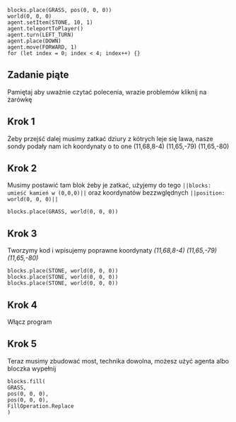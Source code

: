 
```blocks
blocks.place(GRASS, pos(0, 0, 0))
world(0, 0, 0)
agent.setItem(STONE, 10, 1)
agent.teleportToPlayer()
agent.turn(LEFT_TURN)
agent.place(DOWN)
agent.move(FORWARD, 1)
for (let index = 0; index < 4; index++) {}

```
## Zadanie piąte
Pamiętaj aby uważnie czytać polecenia, wrazie problemów kliknij na żarówkę
## Krok 1
Żeby przejść dalej musimy zatkać dziury z kótrych leje się lawa, nasze sondy podały nam ich koordynaty
o to one (11,68,8-4) (11,65,-79) (11,65,-80)
## Krok 2 
Musimy postawić tam blok żeby je zatkać, użyjemy do tego ``||blocks: umieść kamień w (0,0,0)||`` oraz koordynatów bezzwględnych 
``||position: world(0, 0, 0)||``

```blocks
blocks.place(GRASS, world(0, 0, 0))
```
## Krok 3 
Tworzymy kod i wpisujemy poprawne koordynaty *(11,68,8-4) (11,65,-79) (11,65,-80)*
```blocks
blocks.place(STONE, world(0, 0, 0))
blocks.place(STONE, world(0, 0, 0))
blocks.place(STONE, world(0, 0, 0))
```

## Krok 4
Włącz program 

## Krok 5 
Teraz musimy zbudować most, technika dowolna, możesz użyć agenta albo bloczka wypełnij
```blocks
blocks.fill(
GRASS,
pos(0, 0, 0),
pos(0, 0, 0),
FillOperation.Replace
)
```
